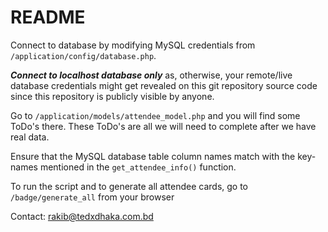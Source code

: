 # README #


Connect to database by modifying MySQL credentials from `/application/config/database.php`.


***Connect to localhost database only*** as, otherwise, your remote/live database credentials might get revealed on this git repository source code since this repository is publicly visible by anyone.


Go to `/application/models/attendee_model.php` and you will find some ToDo's there.
These ToDo's are all we will need to complete after we have real data.


Ensure that the MySQL database table column names match with the key-names mentioned in the `get_attendee_info()` function.


To run the script and to generate all attendee cards, go to `/badge/generate_all` from your browser


Contact: rakib@tedxdhaka.com.bd